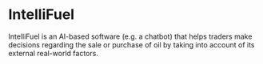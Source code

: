 # IntelliFuel
IntelliFuel is an AI-based software (e.g. a chatbot) that helps traders make decisions regarding the sale or purchase of oil by taking into account of its external real-world factors.
